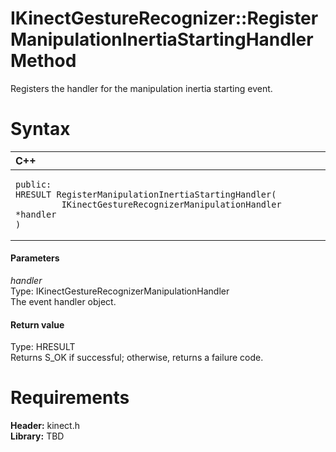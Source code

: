IKinectGestureRecognizer::RegisterManipulationInertiaStartingHandler Method  
===========================================================================  

Registers the handler for the manipulation inertia starting event. <span id="syntaxSection"></span>

Syntax  
======  

<table>
<colgroup>
<col width="100%" />
</colgroup>
<thead>
<tr class="header">
<th align="left">C++</th>
</tr>
</thead>
<tbody>
<tr class="odd">
<td align="left"><pre><code>public:  
HRESULT RegisterManipulationInertiaStartingHandler(  
         IKinectGestureRecognizerManipulationHandler *handler  
)</code></pre></td>
</tr>
</tbody>
</table>

<span id="ID4EG"></span>
#### Parameters  

*handler*    
Type: IKinectGestureRecognizerManipulationHandler  
The event handler object.  

<span id="ID4EP"></span>
#### Return value  

Type: HRESULT  
Returns S\_OK if successful; otherwise, returns a failure code.  

<span id="requirements"></span>

Requirements  
============  

**Header:** kinect.h  
**Library:** TBD  



<!--Please do not edit the data in the comment block below.-->
<!--
TOCTitle : RegisterManipulationInertiaStartingHandler Method
RLTitle : IKinectGestureRecognizer::RegisterManipulationInertiaStartingHandler Method
KeywordK : RegisterManipulationInertiaStartingHandler method
KeywordK : IKinectGestureRecognizer::RegisterManipulationInertiaStartingHandler method
KeywordF : IKinectGestureRecognizer::RegisterManipulationInertiaStartingHandler
KeywordF : RegisterManipulationInertiaStartingHandler
KeywordF : Microsoft.Kinect.kinect.IKinectGestureRecognizer.RegisterManipulationInertiaStartingHandler(IKinectGestureRecognizerManipulationHandler)
KeywordA : M:Microsoft.Kinect.kinect.IKinectGestureRecognizer.RegisterManipulationInertiaStartingHandler(IKinectGestureRecognizerManipulationHandler)
AssetID : M:Microsoft.Kinect.kinect.IKinectGestureRecognizer.RegisterManipulationInertiaStartingHandler(IKinectGestureRecognizerManipulationHandler)
Locale : en-us
CommunityContent : 1
APIType : Managed
APILocation : 
APIName : Microsoft.Kinect.kinect.IKinectGestureRecognizer::RegisterManipulationInertiaStartingHandler
TargetOS : Windows
TopicType : kbSyntax
DevLang : C++
DocSet : K4Wv2
ProjType : K4Wv2Proj
Technology : Kinect for Windows
Product : Kinect for Windows SDK v2
productversion : 20
-->
